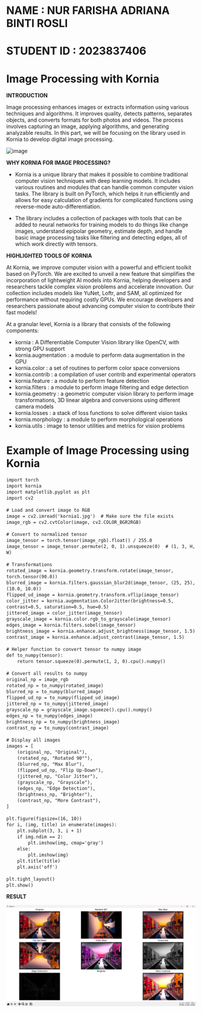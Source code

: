 # NAME : NUR FARISHA ADRIANA BINTI ROSLI
# STUDENT ID : 2023837406

# Image Processing with Kornia

**INTRODUCTION**

Image processing enhances images or extracts information using various techniques and algorithms. It improves quality, detects patterns, separates objects, and converts formats for both photos and videos. The process involves capturing an image, applying algorithms, and generating analyzable results. In this part, we will be focusing on the library used in Kornia to develop digital image processing.

![image](https://github.com/user-attachments/assets/23b65d39-55cb-41e8-a976-6e4e34a9eab2)


**WHY KORNIA FOR IMAGE PROCESSING?**

- Kornia is a unique library that makes it possible to combine traditional computer vision techniques with deep learning models. It includes various routines and modules that can handle common computer vision tasks. The library is built on PyTorch, which helps it run efficiently and allows for easy calculation of gradients for complicated functions using reverse-mode auto-differentiation.

- The library includes a collection of packages with tools that can be added to neural networks for training models to do things like change images, understand epipolar geometry, estimate depth, and handle basic image processing tasks like filtering and detecting edges, all of which work directly with tensors.

**HIGHLIGHTED TOOLS OF KORNIA**

At Kornia, we improve computer vision with a powerful and efficient toolkit based on PyTorch. We are excited to unveil a new feature that simplifies the incorporation of lightweight AI models into Kornia, helping developers and researchers tackle complex vision problems and accelerate innovation. Our collection includes models like YuNet, Loftr, and SAM, all optimized for performance without requiring costly GPUs. We encourage developers and researchers passionate about advancing computer vision to contribute their fast models!

At a granular level, Kornia is a library that consists of the following components:

- kornia : A Differentiable Computer Vision library like OpenCV, with strong GPU support
- kornia.augmentation : a module to perform data augmentation in the GPU
- kornia.color : a set of routines to perform color space conversions
- kornia.contrib : a compilation of user contrib and experimental operators
- kornia.feature : a module to perform feature detection
- kornia.filters : a module to perform image filtering and edge detection
- kornia.geometry : a geometric computer vision library to perform image transformations, 3D linear algebra and conversions using different camera models
- kornia.losses : a stack of loss functions to solve different vision tasks
- kornia.morphology : a module to perform morphological operations
- kornia.utils : image to tensor utilities and metrics for vision problems

# Example of Image Processing using Kornia

```
import torch
import kornia
import matplotlib.pyplot as plt
import cv2

# Load and convert image to RGB
image = cv2.imread('kornia1.jpg')  # Make sure the file exists
image_rgb = cv2.cvtColor(image, cv2.COLOR_BGR2RGB)

# Convert to normalized tensor
image_tensor = torch.tensor(image_rgb).float() / 255.0
image_tensor = image_tensor.permute(2, 0, 1).unsqueeze(0)  # (1, 3, H, W)

# Transformations
rotated_image = kornia.geometry.transform.rotate(image_tensor, torch.tensor(90.0))
blurred_image = kornia.filters.gaussian_blur2d(image_tensor, (25, 25), (10.0, 10.0))
flipped_ud_image = kornia.geometry.transform.vflip(image_tensor)
color_jitter = kornia.augmentation.ColorJitter(brightness=0.5, contrast=0.5, saturation=0.5, hue=0.5)
jittered_image = color_jitter(image_tensor)
grayscale_image = kornia.color.rgb_to_grayscale(image_tensor)
edges_image = kornia.filters.sobel(image_tensor)
brightness_image = kornia.enhance.adjust_brightness(image_tensor, 1.5)
contrast_image = kornia.enhance.adjust_contrast(image_tensor, 1.5)

# Helper function to convert tensor to numpy image
def to_numpy(tensor):
    return tensor.squeeze(0).permute(1, 2, 0).cpu().numpy()

# Convert all results to numpy
original_np = image_rgb
rotated_np = to_numpy(rotated_image)
blurred_np = to_numpy(blurred_image)
flipped_ud_np = to_numpy(flipped_ud_image)
jittered_np = to_numpy(jittered_image)
grayscale_np = grayscale_image.squeeze().cpu().numpy()
edges_np = to_numpy(edges_image)
brightness_np = to_numpy(brightness_image)
contrast_np = to_numpy(contrast_image)

# Display all images
images = [
    (original_np, "Original"),
    (rotated_np, "Rotated 90°"),
    (blurred_np, "Max Blur"),
    (flipped_ud_np, "Flip Up-Down"),
    (jittered_np, "Color Jitter"),
    (grayscale_np, "Grayscale"),
    (edges_np, "Edge Detection"),
    (brightness_np, "Brighter"),
    (contrast_np, "More Contrast"),
]

plt.figure(figsize=(16, 10))
for i, (img, title) in enumerate(images):
    plt.subplot(3, 3, i + 1)
    if img.ndim == 2:
        plt.imshow(img, cmap='gray')
    else:
        plt.imshow(img)
    plt.title(title)
    plt.axis('off')

plt.tight_layout()
plt.show()
```
**RESULT**

![image](https://github.com/addff/2503-ITT440/blob/main/10%25%20Individual%20Assignment/M3CS2554B/NUR%20FARISHA%20ADRIANA%20BINTI%20ROSLI/Image%20Processing%20of%20%20Kornia.png)




